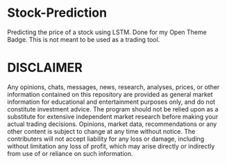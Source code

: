 # Stock-Prediction
Predicting the price of a stock using LSTM. Done for my Open Theme Badge. This is not meant to be used as a trading tool.


# DISCLAIMER
Any opinions, chats, messages, news, research, analyses, prices, or other information 
contained on this repository are provided as general market information for educational 
and entertainment purposes only, and do not constitute investment advice. The program
should not be relied upon as a substitute for extensive independent market research 
before making your actual trading decisions. Opinions, market data, recommendations or 
any other content is subject to change at any time without notice. The contributers 
will not accept liability for any loss or damage, including without limitation any loss 
of profit, which may arise directly or indirectly from use of or reliance on such information.
